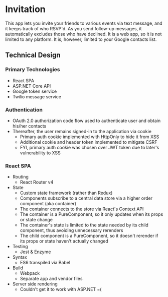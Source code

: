 # Invitation
This app lets you invite your friends to various events via text message, and it keeps track of who RSVP'd. As you send follow-up messages, it automatically excludes those who have declined. It is a web app, so it is not limited to any platform. It is, however, limited to your Google contacts list.

## Technical Design

### Primary Technologies
* React SPA
* ASP.NET Core API
* Google token service
* Twilio message service

### Authentication
* OAuth 2.0 authorization code flow used to authenticate user and obtain his/her contacts
* Thereafter, the user remains signed-in to the application via cookie
  * Primary auth cookie implemented with HttpOnly to hide it from XSS
  * Additional cookie and header token implemented to mitigate CSRF
  * FYI, primary auth cookie was chosen over JWT token due to later's vulnerability to XSS

### React SPA
* Routing
  * React Router v4
* State
  * Custom state framework (rather than Redux)
  * Components subscribe to a central data store via a higher order component (aka container)
  * The container connects to the store via React's Context API
  * The container is a PureComponent, so it only updates when its props or state change
  * The container's state is limited to the state needed by its child component, thus avoiding unnecessary rerenders
  * The child component is a PureComponent, so it doesn't rerender if its props or state haven't actually changed
* Testing
  * Jest & Enzyme
* Syntax
  * ES6 transpiled via Babel
* Build
  * Webpack
  * Separate app and vendor files
* Server side rendering
  * Couldn't get it to work with ASP.NET =(
